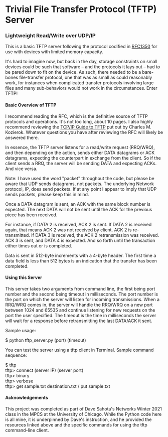 # Trivial File Transfer Protocol (TFTP) Server 
### Lightweight Read/Write over UDP/IP 

This is a basic TFTP server following the protocol codified in 
[RFC1350](https://tools.ietf.org/html/rfc1350) for 
use with devices with limited memory capacity.  

It's hard to imagine now, but back in the day, storage constraints 
on small devices could be such that software – and the protocols it 
lays out – had to be pared down to fit on the device. As such, 
there needed to be a bare-bones file-transfer protocol, one that was 
as small as could reasonably work, for instances when complicated 
transfer protocols involving large files and many sub-behaviors 
would not work in the circumstances. Enter TFTP! 

#### Basic Overview of TFTP 

I recommend reading the RFC, which is the definitive source of TFTP 
protocols and operations. It's not too long, about 10 pages. I also 
highly recommend reviewing the [TCP/IP Guide to TFTP](http://www.tcpipguide.com/free/t_TrivialFileTransferProtocolTFTP.htm) put out by Charles M. Kozierok. 
Whatever questions you have after reviewing the RFC will likely be answered there.  

In essence, the TFTP server listens for a read/write request (RRQ/WRQ), 
and then depending on the action, sends either DATA datagrams or ACK datagrams, 
expecting the counterpart in exchange from the client. So if the client sends 
a RRQ, the server will be sending DATA and expecting ACKs. And vice versa. 

Note: I have used the word "packet" throughout the code, but please be aware that 
UDP sends datagrams, not packets. The underlying Network protocol, IP, does send 
packets. If at any point I appear to imply that UDP sends packets, please keep 
this in mind. 

Once a DATA datagram is sent, an ACK with the same block number is expected. 
The next DATA will not be sent until the ACK for the previous piece has been received. 

For instance, if DATA 2 is received, ACK 2 is sent. If DATA 2 is received again, that means 
ACK 2 was not received by client. ACK 2 is re-transmitted. If DATA 3 is received, the ACK 2
retransmission was received. ACK 3 is sent, and DATA 4 is expected. And so forth until 
the transaction either times out or is completed.  

Data is sent in 512-byte increments with a 4-byte header. The first time a data field is 
less than 512 bytes is an indication that the transfer has been completed. 

#### Using this Server

This server takes two arguments from command line, the first being port number and 
the second being timeout in milliseconds. The port number is the port on which the 
server will listen for incoming transmissions. When a RRQ/WRQ comes in, the server 
will handle the RRQ/WRQ on a new port between 1024 and 65535 and continue listening 
for new requests on the port the user specified. The timeout is the time in milliseconds 
the server will wait for a response before retransmitting the last DATA/ACK it sent. 

Sample usage: 


$ python tftp_server.py (port) (timeout)  


You can test the server using a tftp client in Terminal. Sample command sequence: 


$ tftp  
tftp> connect (server IP) (server port)     
tftp> binary   
tftp> verbose  
tftp> get sample.txt destination.txt / put sample.txt  


#### Acknowledgements 

This project was completed as part of Dave Sahota's Networks Winter 2021 class 
in the MPCS at the University of Chicago. While the Python code here is all mine, it 
is underpinned by Dave's instruction, and he provided the resources linked
above and the specific commands for using the tftp command-line client. 

